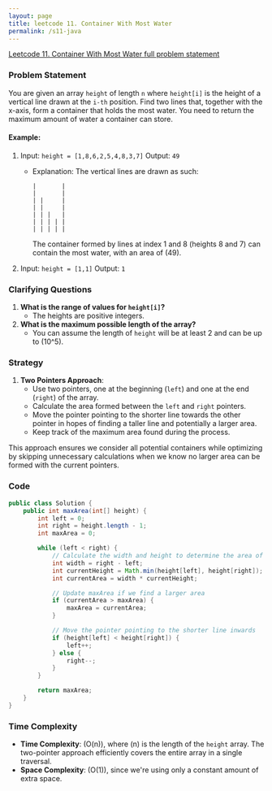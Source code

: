```yaml
---
layout: page
title: leetcode 11. Container With Most Water
permalink: /s11-java
---
```

[Leetcode 11. Container With Most Water full problem statement](https://algoadvance.github.io/algoadvance/l11)
### Problem Statement
You are given an array `height` of length `n` where `height[i]` is the height of a vertical line drawn at the `i-th` position. Find two lines that, together with the x-axis, form a container that holds the most water. You need to return the maximum amount of water a container can store.

#### Example:
1. Input: `height = [1,8,6,2,5,4,8,3,7]`
   Output: `49`
   
   - Explanation: The vertical lines are drawn as such:
     ```
     |       |
     |       |
     | |     |
     | |     |
     | | |   |
     | | | | |
     | | | | |
     ```
     The container formed by lines at index 1 and 8 (heights 8 and 7) can contain the most water, with an area of \(49\).

2. Input: `height = [1,1]`
   Output: `1`

### Clarifying Questions
1. **What is the range of values for `height[i]`?**
   - The heights are positive integers.
2. **What is the maximum possible length of the array?**
   - You can assume the length of `height` will be at least 2 and can be up to \(10^5\).

### Strategy
1. **Two Pointers Approach**:
   - Use two pointers, one at the beginning (`left`) and one at the end (`right`) of the array.
   - Calculate the area formed between the `left` and `right` pointers.
   - Move the pointer pointing to the shorter line towards the other pointer in hopes of finding a taller line and potentially a larger area.
   - Keep track of the maximum area found during the process.

This approach ensures we consider all potential containers while optimizing by skipping unnecessary calculations when we know no larger area can be formed with the current pointers.

### Code

```java
public class Solution {
    public int maxArea(int[] height) {
        int left = 0;
        int right = height.length - 1;
        int maxArea = 0;

        while (left < right) {
            // Calculate the width and height to determine the area of the current container
            int width = right - left;
            int currentHeight = Math.min(height[left], height[right]);
            int currentArea = width * currentHeight;

            // Update maxArea if we find a larger area
            if (currentArea > maxArea) {
                maxArea = currentArea;
            }

            // Move the pointer pointing to the shorter line inwards
            if (height[left] < height[right]) {
                left++;
            } else {
                right--;
            }
        }

        return maxArea;
    }
}
```
### Time Complexity
- **Time Complexity**: \(O(n)\), where \(n\) is the length of the `height` array. The two-pointer approach efficiently covers the entire array in a single traversal.
- **Space Complexity**: \(O(1)\), since we're using only a constant amount of extra space.